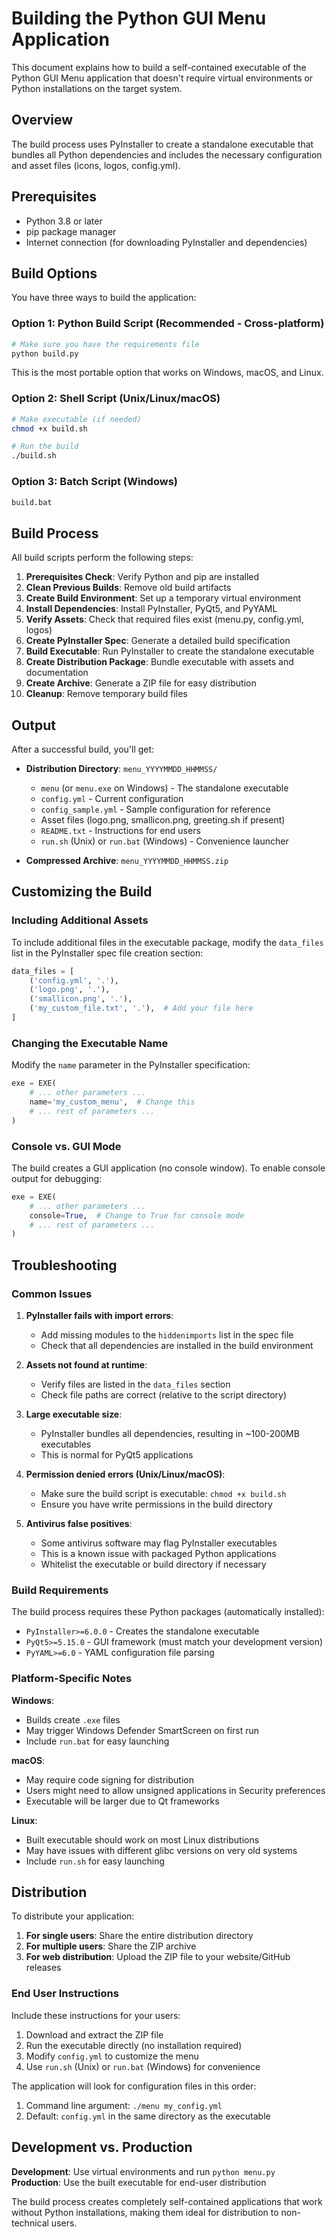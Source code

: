# Building the Python GUI Menu Application

This document explains how to build a self-contained executable of the Python GUI Menu application that doesn't require virtual environments or Python installations on the target system.

## Overview

The build process uses PyInstaller to create a standalone executable that bundles all Python dependencies and includes the necessary configuration and asset files (icons, logos, config.yml).

## Prerequisites

- Python 3.8 or later
- pip package manager
- Internet connection (for downloading PyInstaller and dependencies)

## Build Options

You have three ways to build the application:

### Option 1: Python Build Script (Recommended - Cross-platform)

```bash
# Make sure you have the requirements file
python build.py
```

This is the most portable option that works on Windows, macOS, and Linux.

### Option 2: Shell Script (Unix/Linux/macOS)

```bash
# Make executable (if needed)
chmod +x build.sh

# Run the build
./build.sh
```

### Option 3: Batch Script (Windows)

```cmd
build.bat
```

## Build Process

All build scripts perform the following steps:

1. **Prerequisites Check**: Verify Python and pip are installed
2. **Clean Previous Builds**: Remove old build artifacts
3. **Create Build Environment**: Set up a temporary virtual environment
4. **Install Dependencies**: Install PyInstaller, PyQt5, and PyYAML
5. **Verify Assets**: Check that required files exist (menu.py, config.yml, logos)
6. **Create PyInstaller Spec**: Generate a detailed build specification
7. **Build Executable**: Run PyInstaller to create the standalone executable
8. **Create Distribution Package**: Bundle executable with assets and documentation
9. **Create Archive**: Generate a ZIP file for easy distribution
10. **Cleanup**: Remove temporary build files

## Output

After a successful build, you'll get:

- **Distribution Directory**: `menu_YYYYMMDD_HHMMSS/`
  - `menu` (or `menu.exe` on Windows) - The standalone executable
  - `config.yml` - Current configuration
  - `config_sample.yml` - Sample configuration for reference
  - Asset files (logo.png, smallicon.png, greeting.sh if present)
  - `README.txt` - Instructions for end users
  - `run.sh` (Unix) or `run.bat` (Windows) - Convenience launcher

- **Compressed Archive**: `menu_YYYYMMDD_HHMMSS.zip`

## Customizing the Build

### Including Additional Assets

To include additional files in the executable package, modify the `data_files` list in the PyInstaller spec file creation section:

```python
data_files = [
    ('config.yml', '.'),
    ('logo.png', '.'),
    ('smallicon.png', '.'),
    ('my_custom_file.txt', '.'),  # Add your file here
]
```

### Changing the Executable Name

Modify the `name` parameter in the PyInstaller specification:

```python
exe = EXE(
    # ... other parameters ...
    name='my_custom_menu',  # Change this
    # ... rest of parameters ...
)
```

### Console vs. GUI Mode

The build creates a GUI application (no console window). To enable console output for debugging:

```python
exe = EXE(
    # ... other parameters ...
    console=True,  # Change to True for console mode
    # ... rest of parameters ...
)
```

## Troubleshooting

### Common Issues

1. **PyInstaller fails with import errors**:
   - Add missing modules to the `hiddenimports` list in the spec file
   - Check that all dependencies are installed in the build environment

2. **Assets not found at runtime**:
   - Verify files are listed in the `data_files` section
   - Check file paths are correct (relative to the script directory)

3. **Large executable size**:
   - PyInstaller bundles all dependencies, resulting in ~100-200MB executables
   - This is normal for PyQt5 applications

4. **Permission denied errors (Unix/Linux/macOS)**:
   - Make sure the build script is executable: `chmod +x build.sh`
   - Ensure you have write permissions in the build directory

5. **Antivirus false positives**:
   - Some antivirus software may flag PyInstaller executables
   - This is a known issue with packaged Python applications
   - Whitelist the executable or build directory if necessary

### Build Requirements

The build process requires these Python packages (automatically installed):

- `PyInstaller>=6.0.0` - Creates the standalone executable
- `PyQt5>=5.15.0` - GUI framework (must match your development version)
- `PyYAML>=6.0` - YAML configuration file parsing

### Platform-Specific Notes

**Windows**:
- Builds create `.exe` files
- May trigger Windows Defender SmartScreen on first run
- Include `run.bat` for easy launching

**macOS**:
- May require code signing for distribution
- Users might need to allow unsigned applications in Security preferences
- Executable will be larger due to Qt frameworks

**Linux**:
- Built executable should work on most Linux distributions
- May have issues with different glibc versions on very old systems
- Include `run.sh` for easy launching

## Distribution

To distribute your application:

1. **For single users**: Share the entire distribution directory
2. **For multiple users**: Share the ZIP archive
3. **For web distribution**: Upload the ZIP file to your website/GitHub releases

### End User Instructions

Include these instructions for your users:

1. Download and extract the ZIP file
2. Run the executable directly (no installation required)
3. Modify `config.yml` to customize the menu
4. Use `run.sh` (Unix) or `run.bat` (Windows) for convenience

The application will look for configuration files in this order:
1. Command line argument: `./menu my_config.yml`
2. Default: `config.yml` in the same directory as the executable

## Development vs. Production

**Development**: Use virtual environments and run `python menu.py`
**Production**: Use the built executable for end-user distribution

The build process creates completely self-contained applications that work without Python installations, making them ideal for distribution to non-technical users.
